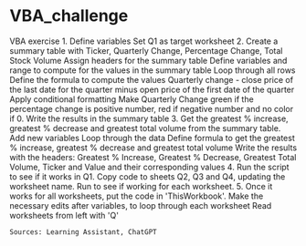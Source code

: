 # VBA_challenge
VBA exercise
	1. Define variables
		Set Q1 as target worksheet
	2. Create a summary table with Ticker, Quarterly Change, Percentage Change, Total Stock Volume
	  Assign headers for the summary table
	  Define variables and range to compute for the values in the summary table
	  Loop through all rows
	  Define the formula to compute the values
		  Quarterly change - close price of the last date for the quarter minus open price of the first date of the quarter  
	  Apply conditional formatting
		  Make Quarterly Change green if the percentage change is positive number, red if negative number and no color if 0. 
	  Write the results in the summary table
	3. Get the greatest % increase, greatest % decrease and greatest total volume  from the summary table.
	  Add new variables
	  Loop through the data
	  Define formula to get the greatest % increase, greatest % decrease and greatest total volume
	  Write the results with the headers: Greatest % Increase, Greatest % Decrease, Greatest Total Volume, Ticker and   Value and their corresponding values
	4. Run the script to see if it works in Q1.
		Copy code to sheets Q2, Q3 and Q4, updating the worksheet name.
		Run to see if working for each worksheet.
	5. Once it works for all worksheets, put the code in 'ThisWorkbook'.
	  Make the necessary edits after variables, to loop through each worksheet
		  Read worksheets from left with 'Q'

	Sources: Learning Assistant, ChatGPT
